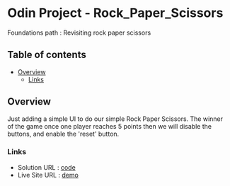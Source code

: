 # Odin Project - Rock_Paper_Scissors

Foundations path : Revisiting rock paper scissors

## Table of contents
- [Overview](#overview)
  - [Links](#links)


## Overview

Just adding a simple UI to do our simple Rock Paper Scissors.
The winner of the game once one player reaches 5 points then we will disable the buttons, and enable the 'reset' button.


### Links

- Solution URL : [code](https://github.com/EtnoPolino/rock_paper_scissors.git)
- Live Site URL : [demo](https://etnopolino.github.io/rock_paper_scissors/)